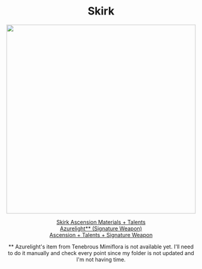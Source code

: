 <body>
  <div align="center">
    <h1> Skirk </h1>
<img src="https://i.imgur.com/FNe1i13.png" width=500>
<p></p>
<a href="">Skirk Ascension Materials + Talents</a><br>
<a href="">Azurelight** (Signature Weapon)</a><br>
<a href="">Ascension + Talents + Signature Weapon</a>

** Azurelight's item from Tenebrous Mimiflora is not available yet. I'll need to do it manually and check every point since my folder is not updated and I'm not having time.
  
  </div>
</body>
